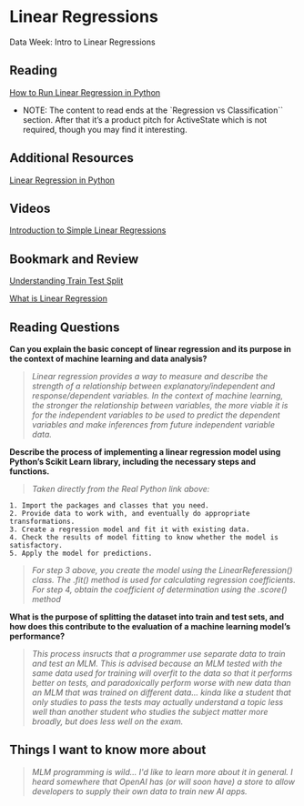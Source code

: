 # Linear Regressions

Data Week: Intro to Linear Regressions

## Reading

[How to Run Linear Regression in Python](https://www.activestate.com/resources/quick-reads/how-to-run-linear-regressions-in-python-scikit-learn/)

- NOTE: The content to read ends at the `Regression vs Classification`` section. After that it’s a product pitch for ActiveState which is not required, though you may find it interesting.

## Additional Resources

[Linear Regression in Python](https://realpython.com/linear-regression-in-python/)

## Videos

[Introduction to Simple Linear Regressions](https://www.youtube.com/watch?v=KsVBBJRb9TE)

## Bookmark and Review

[Understanding Train Test Split](https://builtin.com/data-science/train-test-split)

[What is Linear Regression](https://www.statisticssolutions.com/free-resources/directory-of-statistical-analyses/what-is-linear-regression/)

## Reading Questions

**Can you explain the basic concept of linear regression and its purpose in the context of machine learning and data analysis?**

>*Linear regression provides a way to measure and describe the strength of a relationship between explanatory/independent and response/dependent variables. In the context of machine learning, the stronger the relationship between variables, the more viable it is for the independent variables to be used to predict the dependent variables and make inferences from future independent variable data.*

**Describe the process of implementing a linear regression model using Python’s Scikit Learn library, including the necessary steps and functions.**

>*Taken directly from the Real Python link above:*

```
1. Import the packages and classes that you need.
2. Provide data to work with, and eventually do appropriate transformations.
3. Create a regression model and fit it with existing data.
4. Check the results of model fitting to know whether the model is satisfactory.
5. Apply the model for predictions.
```
>*For step 3 above, you create the model using the LinearReferession() class. The .fit() method is used for calculating regression coefficients.*
>*For step 4, obtain the coefficient of determination using the .score() method*

**What is the purpose of splitting the dataset into train and test sets, and how does this contribute to the evaluation of a machine learning model’s performance?**

>*This process insructs that a programmer use separate data to train and test an MLM. This is advised because an MLM tested with the same data used for training will overfit to the data so that it performs better on tests, and paradoxically perform worse with new data than an MLM that was trained on different data... kinda like a student that only studies to pass the tests may actually understand a topic less well than another student who studies the subject matter more broadly, but does less well on the exam.*

## Things I want to know more about

>*MLM programming is wild... I'd like to learn more about it in general. I heard somewhere that OpenAI has (or will soon have) a store to allow developers to supply their own data to train new AI apps.*
